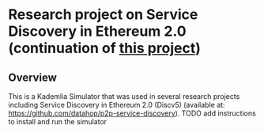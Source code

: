 # Research project on Service Discovery in Ethereum 2.0 (continuation of [this project](https://github.com/harnen/p2p-service-discovery))

## Overview
 
This is a Kademlia Simulator that was used in several research projects including Service Discovery in Ethereum 2.0 (Discv5) (available at: https://github.com/datahop/p2p-service-discovery). TODO add instructions to install and run the simulator
